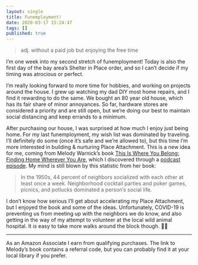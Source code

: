 ```yaml
---
layout: single
title: Funemployment!
date: 2020-03-17 15:24:47
tags: []
published: true
---
```


> adj. without a paid job but enjoying the free time

I’m one week into my second stretch of funemployment! Today is also the first day of the bay area’s Shelter in Place order, and so I can’t decide if my timing was atrocious or perfect. 

I’m really looking forward to more time for hobbies, and working on projects around the house. I grew up watching my dad DIY most home repairs, and I find it rewarding to do the same. We bought an 80 year old house, which has its fair share of minor annoyances. So far, hardware stores are considered a priority and are still open, but we’re doing our best to maintain social distancing and keep errands to a minimum. 

After purchasing our house, I was surprised at how much I enjoy just being home. For my last funemployment, my wish list was dominated by traveling. I’ll definitely do some (once it’s safe and we’re allowed to), but this time I’m more interested in building & nurturing Place Attachment. This is a new idea for me, coming from Melody Warnick’s book [This Is Where You Belong: Finding Home Wherever You Are](https://www.amazon.com/gp/product/014312966X/ref=as_li_qf_asin_il_tl?ie=UTF8&tag=djackson06-20&creative=9325&linkCode=as2&creativeASIN=014312966X&linkId=1747c6fd7991275c9e63e5312fc67bb1), which I discovered through a [podcast episode](https://www.ourfabriq.com/podcast/how-to-make-friends-in-a-new-city). My mind is still blown by this statistic from her book:

> In the 1950s, 44 percent of neighbors socialized with each other at least once a week. Neighborhood cocktail parties and poker games, picnics, and potlucks dominated a person’s social life.

I don’t know how serious I’ll get about accelerating my Place Attachment, but I enjoyed the book and some of the ideas. Unfortunately, COVID-19 is preventing us from meeting up with the neighbors we do know, and also getting in the way of my attempt to volunteer at the local wild animal hospital. It *is* easy to take more walks around the block though. 🤷‍♂️

----

As an Amazon Associate I earn from qualifying purchases. The link to Melody’s book contains a referral code, but you can probably find it at your local library if you prefer.

